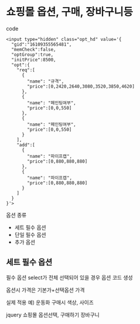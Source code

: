 # 쇼핑몰 옵션, 구매, 장바구니등

code
```
<input type="hidden" class="opt_hd" value='{
  "gid":"16109355565481",
  "memCheck":false,
  "optGroup":true,
  "initPrice":8500,
  "opt":{
    "req":[
      {
        "name": "규격",
        "price":[0,2420,2640,3080,3520,3850,4620]
      },
      {
        "name": "페인팅여부",
        "price":[0,0,550]
      },
      {
        "name": "페인팅여부",
        "price":[0,0,550]
      }
    ],
    "add":[
      {
        "name": "파이프캡",
        "price":[0,880,880,880]
      },
      {
        "name": "파이프캡",
        "price":[0,880,880,880]
      }
    ]
  }
}'>
```



옵션 종류
* 세트 필수 옵션
* 단일 필수 옵션
* 추가 옵션

## 세트 필수 옵션
필수 옵션 select가 전체 선택되어 있을 경우 옵션 코드 생성

옵션시 가격은 기본가+선택옵션 가격

실제 적용 예) 운동화 구매시 색상, 사이즈



jquery 쇼핑몰 옵션선택, 구매하기 장바구니
